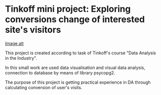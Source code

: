 # Tinkoff mini project: Exploring conversions change of interested site's visitors

[Image alt](https://github.com/f_kyoub_h/tinkoff_mini_project/raw/main/tinkoff_mini_project/tinkoff_label.png)

This project is created according to task of Tinkoff's course "Data Analysis in the Industry".

In this small work are used data visualisation and visual data analysis, connection to database by means of library psycopg2.

The purpose of this project is getting practical experience in DA through calculating conversion of user's visits.

